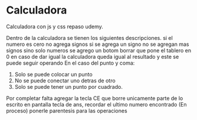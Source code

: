 # Calculadora
Calculadora con js  y css repaso udemy.

Dentro de la calculadora se tienen los siguientes descripciones.
si el numero es cero no agrega signos
si se agrega un signo no se agregan mas signos sino solo numeros
se agrego un botom borrar que pone el tablero en 0
en caso de dar igual la calculadora queda igual al resultado y este se puede seguir operando
En el caso del punto y coma:
1. Solo se puede colocar un punto
2. No se puede conectar uno detras de otro
3. Solo se puede tener un punto por cuadrado. 


Por completar falta agregar la 
tecla CE que borre unicamente  parte de lo escrito en pantalla
tecla de ans, recordar el ultimo numero encontrado (En proceso)
ponerle parentesis para las operaciones

